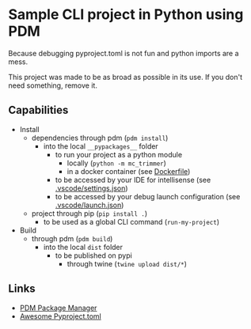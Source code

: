 # Sample CLI project in Python using PDM

Because debugging pyproject.toml is not fun and python imports are a mess.

This project was made to be as broad as possible in its use. If you don't need something, remove it.

## Capabilities
- Install
    - dependencies through pdm (`pdm install`)
        - into the local `__pypackages__` folder
            - to run your project as a python module
                - locally (`python -m mc_trimmer`)
                - in a docker container (see [Dockerfile](./Dockerfile))
            - to be accessed by your IDE for intellisense (see [.vscode/settings.json](./.vscode/settings.json))
            - to be accessed by your debug launch configuration (see [.vscode/launch.json](./.vscode/launch.json))
    - project through pip (`pip install .`)
        - to be used as a global CLI command (`run-my-project`)
- Build
    - through pdm (`pdm build`)
        - into the local `dist` folder
            - to be published on pypi
                - through twine (`twine upload dist/*`)

## Links
- [PDM Package Manager](https://pdm.fming.dev/)
- [Awesome Pyproject.toml](https://github.com/carlosperate/awesome-pyproject)
